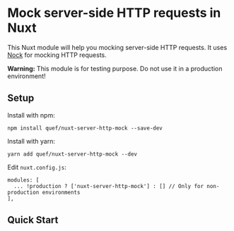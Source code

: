 # Mock server-side HTTP requests in Nuxt
This Nuxt module will help you mocking server-side HTTP requests.
It uses [Nock](https://github.com/nock/nock) for mocking HTTP requests.

**Warning:** This module is for testing purpose. Do not use it in a production environment!

## Setup
Install with npm:
```
npm install quef/nuxt-server-http-mock --save-dev
```
Install with yarn:
```
yarn add quef/nuxt-server-http-mock --dev
```

Edit `nuxt.config.js`:

```
modules: [
  ... !production ? ['nuxt-server-http-mock'] : [] // Only for non-production environments
],

```


## Quick Start

